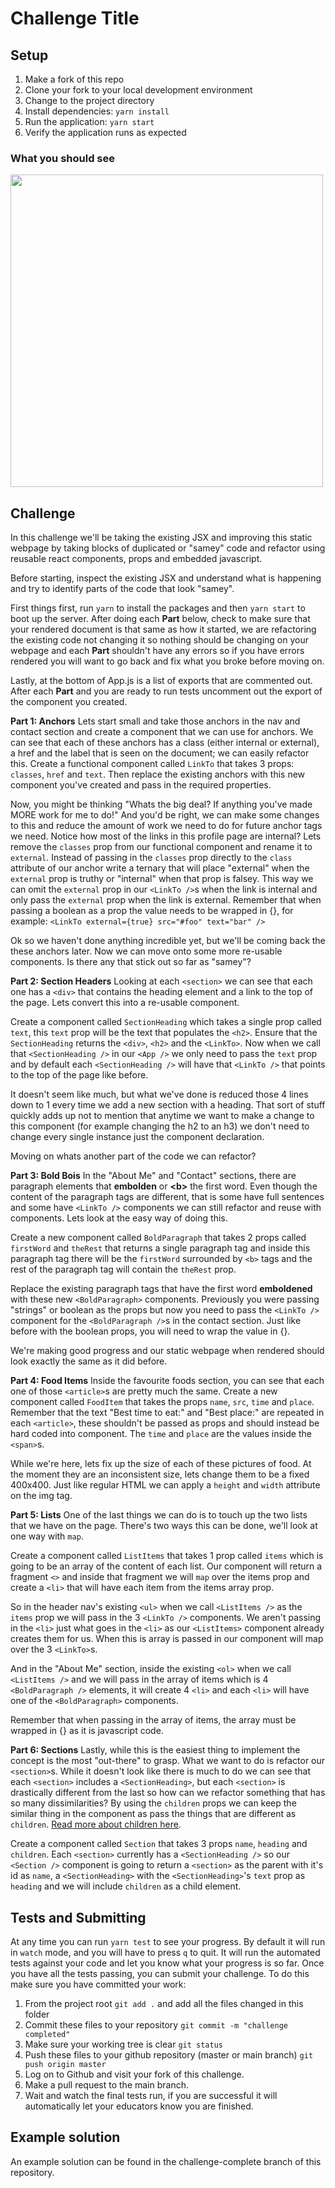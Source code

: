 # Challenge Title

## Setup

1. Make a fork of this repo
2. Clone your fork to your local development environment
3. Change to the project directory
4. Install dependencies: `yarn install`
5. Run the application: `yarn start`
6. Verify the application runs as expected

### What you should see
<img src="./docs/init.gif" height="500px" width="500px">


## Challenge
In this challenge we'll be taking the existing JSX and  improving this static webpage by taking blocks of duplicated or "samey" code and refactor using reusable react components, props and embedded javascript. 

Before starting, inspect the existing JSX and understand what is happening and try to identify parts of the code that look "samey".

First things first, run `yarn` to install the packages and then `yarn start` to boot up the server. After doing each **Part** below, check to make sure that your rendered document is that same as how it started, we are refactoring the existing code not changing it so nothing should be changing on your webpage and each **Part** shouldn't have any errors so if you have errors rendered you will want to go back and fix what you broke before moving on.

Lastly, at the bottom of App.js is a list of exports that are commented out. After each **Part** and you are ready to run tests uncomment out the export of the component you created. 

**Part 1: Anchors**
Lets start small and take those anchors in the nav and contact section and create a component that we can use for anchors. We can see that each of these anchors has a class (either internal or external), a href and the label that is seen on the document; we can easily refactor this. Create a functional component called `LinkTo` that takes 3 props: `classes`, `href` and `text`. Then replace the existing anchors with this new component you've created and pass in the required properties.

Now, you might be thinking "Whats the big deal? If anything you've made MORE work for me to do!" And you'd be right, we can make some changes to this and reduce the amount of work we need to do for future anchor tags we need. Notice how most of the links in this profile page are internal? Lets remove the `classes` prop from our functional component and rename it to `external`. Instead of passing in the `classes` prop directly to the `class` attribute of our anchor write a ternary that will place "external" when the `external` prop is truthy or "internal" when that prop is falsey. This way we can omit the `external` prop in our `<LinkTo />`s when the link is internal and only pass the `external` prop when the link is external. Remember that when passing a boolean as a prop the value needs to be wrapped in {}, for example:
`<LinkTo external={true} src="#foo" text="bar" />`

Ok so we haven't done anything incredible yet, but we'll be coming back the these anchors later. Now we can move onto some more re-usable components. Is there any that stick out so far as "samey"?

**Part 2: Section Headers**
Looking at each `<section>` we can see that each one has a `<div>` that contains the heading element and a link to the top of the page. Lets convert this into a re-usable component. 

Create a component called `SectionHeading` which takes a single prop called `text`, this `text` prop will be the text that populates the `<h2>`. Ensure that the `SectionHeading` returns the `<div>`, `<h2>` and the `<LinkTo>`. Now when we call that `<SectionHeading />` in our `<App />` we only need to pass the `text` prop and by default each `<SectionHeading />` will have that `<LinkTo />` that points to the top of the page like before. 

It doesn't seem like much, but what we've done is reduced those 4 lines down to 1 every time we add a new section with a heading. That sort of stuff quickly adds up not to mention that anytime we want to make a change to this component (for example changing the h2 to an h3) we don't need to change every single instance just the component declaration.

Moving on whats another part of the code we can refactor?

**Part 3: Bold Bois**
In the "About Me" and "Contact" sections, there are paragraph elements that **embolden** or **\<b>** the first word. Even though the content of the paragraph tags are different, that is some have full sentences and some have `<LinkTo />` components we can still refactor and reuse with components. Lets look at the easy way of doing this. 

Create a new component called `BoldParagraph` that takes 2 props called `firstWord` and `theRest` that returns a single paragraph tag and inside this paragraph tag there will be the `firstWord` surrounded by `<b>` tags and the rest of the paragraph tag will contain the `theRest` prop.

Replace the existing paragraph tags that have the first word **emboldened** with these new `<BoldParagraph>` components. Previously you were passing "strings" or boolean as the props but now you need to pass the `<LinkTo />` component for the `<BoldParagraph />`s in the contact section. Just like before with the boolean props, you will need to wrap the value in {}.

We're making good progress and our static webpage when rendered should look exactly the same as it did before.

**Part 4: Food Items**
Inside the favourite foods section, you can see that each one of those `<article>`s are pretty much the same. Create a new component called `FoodItem` that takes the props `name`, `src`, `time` and `place`. Remember that the text "Best time to eat:" and "Best place:" are repeated in each `<article>`, these shouldn't be passed as props and should instead be hard coded into component. The `time` and `place` are the values inside the `<span>`s.

While we're here, lets fix up the size of each of these pictures of food. At the moment they are an inconsistent size, lets change them to be a fixed 400x400. Just like regular HTML we can apply a `height` and `width` attribute on the img tag.

**Part 5: Lists**
One of the last things we can do is to touch up the two lists that we have on the page. There's two ways this can be done, we'll look at one way with `map`.

Create a component called `ListItems` that takes 1 prop called `items` which is going to be an array of the content of each list. Our component will return a fragment `<>` and inside that fragment we will `map` over the items prop and create a `<li>` that will have each item from the items array prop. 

So in the header nav's existing `<ul>` when we call `<ListItems />` as the `items` prop we will pass in the 3 `<LinkTo />` components. We aren't passing in the `<li>` just what goes in the `<li>` as our `<ListItems>` component already creates them for us. When this is array is passed in our component will map over the 3 `<LinkTo>`s.

And in the "About Me" section, inside the existing `<ol>` when we call `<ListItems />` and we will pass in the array of items which is 4 `<BoldParagraph />` elements, it will create 4 `<li>` and each `<li>` will have one of the `<BoldParagraph>` components.

Remember that when passing in the array of items, the array must be wrapped in {} as it is javascript code.

**Part 6: Sections**
Lastly, while this is the easiest thing to implement the concept is the most "out-there" to grasp. What we want to do is refactor our `<section>`s. While it doesn't look like there is much to do we can see that each `<section>` includes a `<SectionHeading>`, but each `<section>` is drastically different from the last so how can we refactor something that has so many dissimilarities? By using  the `children` props we can keep the similar thing in the component as pass the things that are different as `children`. [Read more about children here](https://reactgo.com/react-props-children/).
  
Create a component called `Section` that takes 3 props `name`, `heading` and `children`. Each `<section>` currently has a `<SectionHeading />` so our `<Section />` component is going to return a `<section>` as the parent with it's id as `name`, a `<SectionHeading>` with the `<SectionHeading>`'s `text` prop as `heading` and we will include `children` as a child element. 

## Tests and Submitting

At any time you can run `yarn test` to see your progress. By default it will run in `watch` mode, and you will have to press `q` to quit. It will run the automated tests against your code and let you know what your progress is so far. Once you have all the tests passing, you can submit your challenge. To do this make sure you have committed your work:

1. From the project root `git add .` and add all the files changed in this folder
2. Commit these files to your repository `git commit -m "challenge completed"`
3. Make sure your working tree is clear `git status`
4. Push these files to your github repository (master or main branch) `git push origin master`
5. Log on to Github and visit your fork of this challenge.
6. Make a pull request to the main branch.
7. Wait and watch the final tests run, if you are successful it will automatically let your educators know you are finished.

## Example solution

An example solution can be found in the challenge-complete branch of this repository.